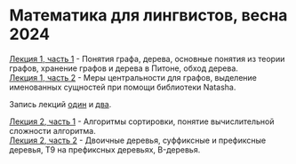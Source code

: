 # Математика для лингвистов, весна 2024

[Лекция 1, часть 1](https://github.com/klyshinsky/Math4Linguists2024/blob/main/Lecture_1_1_Graph_and_Tree_Basics_20240401.ipynb) - Понятия графа, дерева, основные понятия из теории графов, хранение графов и дерева в Питоне, обход дерева.  
[Лекция 1, часть 2](https://github.com/klyshinsky/Math4Linguists2024/blob/main/Lecture_1_2_Betweenness_20240401.ipynb) - Меры центральности для графов, выделение именованных сущностей при помощи библиотеки Natasha.

Запись лекций [один](https://youtu.be/EvQcFA4XqHg) и [два](https://youtu.be/3QtaSATyrv4).

[Лекция 2, часть 1](https://github.com/klyshinsky/Math4Linguists2024/blob/main/Lecture_2_1_Sorting_Complexity_20240415.ipynb) - Алгоритмы сортировки, понятие вычислительной сложности алгоритма.  
[Лекция 2, часть 2](https://github.com/klyshinsky/Math4Linguists2024/blob/main/Lecture_2_2_Data_Structures_20240415.ipynb) - Двоичные деревья, суффиксные и префиксные деревья, T9 на префиксных деревьях, B-деревья.


